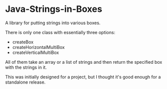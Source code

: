 # Java-Strings-in-Boxes

A library for putting strings into various boxes.

There is only one class with essentially three options:

- createBox
- createHorizontalMultiBox
- createVerticalMultiBox

All of them take an array or a list of strings and then return the specified box with the strings in it.

This was initially designed for a project, but I thought it's good enough for a standalone release.

